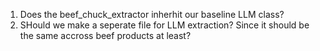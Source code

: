 1. Does the beef_chuck_extractor inherhit our baseline LLM class?
2. SHould we make a seperate file for LLM extraction? Since it should be the same accross beef products at least?